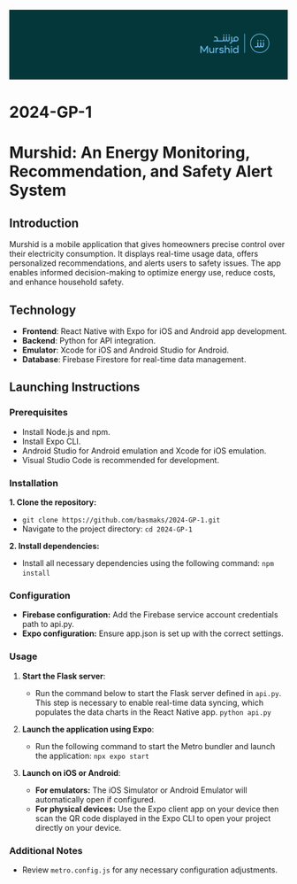![Murshid App](https://github.com/basmaks/2024-GP-1/blob/main/banner.png?raw=true)
# 2024-GP-1
# Murshid: An Energy Monitoring, Recommendation, and Safety Alert System

## Introduction

Murshid is a mobile application that gives homeowners precise control over their electricity consumption. It displays real-time usage data, offers personalized recommendations, and alerts users to safety issues. 
The app enables informed decision-making to optimize energy use, reduce costs, and enhance household safety.


## Technology 

- **Frontend**: React Native with Expo for iOS and Android app development.
- **Backend**: Python for API integration.
- **Emulator**: Xcode for iOS and Android Studio for Android.
- **Database**: Firebase Firestore for real-time data management.


## Launching Instructions

### Prerequisites

- Install Node.js and npm.
- Install Expo CLI.
- Android Studio for Android emulation and Xcode for iOS emulation.
- Visual Studio Code is recommended for development.


### Installation 

**1. Clone the repository:**
   - `git clone https://github.com/basmaks/2024-GP-1.git`
   - Navigate to the project directory: `cd 2024-GP-1`

**2. Install dependencies:**
   - Install all necessary dependencies using the following command:
`
npm install
`


### Configuration 

- **Firebase configuration:** Add the Firebase service account credentials path to api.py.
- **Expo configuration:** Ensure app.json is set up with the correct settings.


### Usage

1. **Start the Flask server**:
   - Run the command below to start the Flask server defined in `api.py`. This step is necessary to enable real-time data syncing, which populates the data charts in the React Native app.
`
python api.py
`

2. **Launch the application using Expo**:
   - Run the following command to start the Metro bundler and launch the application:
`
npx expo start
`

3. **Launch on iOS or Android**:
   - **For emulators:** The iOS Simulator or Android Emulator will automatically open if configured.
   - **For physical devices:** Use the Expo client app on your device then scan the QR code displayed in the Expo CLI to open your project directly on your device.


### Additional Notes

- Review `metro.config.js` for any necessary configuration adjustments.
